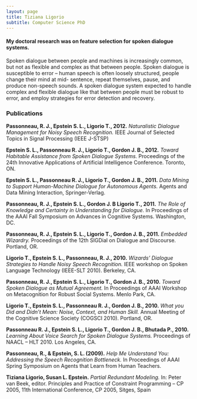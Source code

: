 ```yaml
---
layout: page
title: Tiziana Ligorio
subtitle: Computer Science PhD
---
```


#### My doctoral research was on feature selection for spoken dialogue systems.  
Spoken dialogue between people and machines is increasingly common, but not as flexible and complex as that between people. Spoken dialogue is susceptible to error – human speech is often loosely structured, people change their mind at mid- sentence, repeat themselves, pause, and produce non-speech sounds. A spoken dialogue system expected to handle complex and flexible dialogue like that between people must be robust to error, and employ strategies for error detection and recovery.

### Publications
 

**Passonneau, R. J., Epstein S. L., Ligorio T., 2012.** *Naturalistic Dialogue Management for Noisy Speech Recognition.* IEEE Journal of Selected Topics in Signal Processing (IEEE J-STSP)

**Epstein S. L., Passonneau R. J., Ligorio T., Gordon J. B., 2012.** *Toward Habitable Assistance from Spoken Dialogue Systems.* Proceedings of the 24th Innovative Applications of Artificial Intelligence Conference. Toronto, ON.

**Epstein S. L., Passonneau R. J., Ligorio T., Gordon J. B., 2011.** *Data Mining to Support Human-Machine Dialogue for Autonomous Agents.* Agents and Data Mining Interaction, Springer-Verlag.

**Passonneau, R. J., Epstein S. L., Gordon J. B Ligorio T., 2011.** *The Role of Knowledge and Certainty in Understanding for Dialogue.* In Proceedings of the AAAI Fall Symposium on Advances in Cognitive Systems. Washington, DC.

**Passonneau, R. J., Epstein S. L., Ligorio T., Gordon J. B., 2011.** *Embedded Wizardry.* Proceedings of the 12th SIGDial on Dialogue and Discourse. Portland, OR.

**Ligorio T., Epstein S. L., Passonneau, R. J., 2010.** *Wizards’ Dialogue Strategies to Handle Noisy Speech Recognition.* IEEE workshop on Spoken Language Technology (IEEE-SLT 2010). Berkeley, CA.

**Passonneau, R. J., Epstein S. L., Ligorio T., Gordon J. B., 2010.** *Toward Spoken Dialogue as Mutual Agreement.* In Proceedings of AAAI Workshop on Metacognition for Robust Social Systems. Menlo Park, CA.

**Ligorio T., Epstein S. L., Passonneau R. J., Gordon J. B., 2010.** *What you Did and Didn’t Mean: Noise, Context, and Human Skill.* Annual Meeting of the Cognitive Science Society (COGSCI 2010). Portland, OR.

**Passonneau R. J., Epstein S. L., Ligorio T., Gordon J. B., Bhutada P., 2010.** *Learning About Voice Search for Spoken Dialogue Systems.* Proceedings of NAACL – HLT 2010. Los Angeles, CA.

**Passonneau, R., & Epstein, S. L. (2009).** *Help Me Understand You: Addressing the Speech Recognition Bottleneck.* In Proceedings of AAAI Spring Symposium on Agents that Learn from Human Teachers.

**Tiziana Ligorio, Susan L. Epstein.** *Partial Redundant Modeling.* In: Peter van Beek, editor. Principles and Practice of Constraint Programming – CP 2005, 11th International Conference, CP 2005, Sitges, Spain

